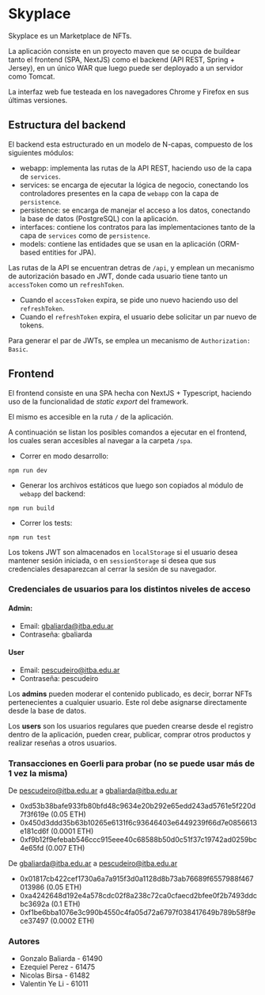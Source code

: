 # Skyplace

Skyplace es un Marketplace de NFTs.

La aplicación consiste en un proyecto maven que se ocupa de buildear tanto el frontend (SPA, NextJS) como el backend (API REST, Spring + Jersey), en un único WAR que luego puede ser deployado a un servidor como Tomcat.

La interfaz web fue testeada en los navegadores Chrome y Firefox en sus últimas versiones.

## Estructura del backend

El backend esta estructurado en un modelo de N-capas, compuesto de los siguientes módulos:
- webapp: implementa las rutas de la API REST, haciendo uso de la capa de `services`.
- services: se encarga de ejecutar la lógica de negocio, conectando los controladores presentes en la capa de `webapp` con la capa de `persistence`.
- persistence: se encarga de manejar el acceso a los datos, conectando la base de datos (PostgreSQL) con la aplicación.
- interfaces: contiene los contratos para las implementaciones tanto de la capa de `services` como de `persistence`.
- models: contiene las entidades que se usan en la aplicación (ORM-based entities for JPA).

Las rutas de la API se encuentran detras de `/api`, y emplean un mecanismo de autorización basado en JWT, donde cada usuario tiene tanto un `accessToken` como un `refreshToken`.
- Cuando el `accessToken` expira, se pide uno nuevo haciendo uso del `refreshToken`.
- Cuando el `refreshToken` expira, el usuario debe solicitar un par nuevo de tokens.

Para generar el par de JWTs, se emplea un mecanismo de `Authorization: Basic`.

## Frontend

El frontend consiste en una SPA hecha con NextJS + Typescript, haciendo uso de la funcionalidad de *static export* del framework.

El mismo es accesible en la ruta `/` de la aplicación.

A continuación se listan los posibles comandos a ejecutar en el frontend, los cuales seran accesibles al navegar a la carpeta `/spa`.

- Correr en modo desarrollo:
```
npm run dev
```

- Generar los archivos estáticos que luego son copiados al módulo de `webapp` del backend:
```
npm run build
```

- Correr los tests:
```
npm run test
```

Los tokens JWT son almacenados en `localStorage` si el usuario desea mantener sesión iniciada, o en `sessionStorage` si desea que sus credenciales desaparezcan al cerrar la sesión de su navegador.


### Credenciales de usuarios para los distintos niveles de acceso

#### Admin:
- Email: gbaliarda@itba.edu.ar
- Contraseña: gbaliarda

#### User
- Email: pescudeiro@itba.edu.ar
- Contraseña: pescudeiro

Los **admins** pueden moderar el contenido publicado, es decir, borrar NFTs pertenecientes a cualquier usuario. Este rol debe asignarse directamente desde la base de datos.

Los **users** son los usuarios regulares que pueden crearse desde el registro dentro de la aplicación, pueden crear, publicar, comprar otros productos y realizar reseñas a otros usuarios.

### Transacciones en Goerli para probar (no se puede usar más de 1 vez la misma)
De pescudeiro@itba.edu.ar a gbaliarda@itba.edu.ar

- 0xd53b38bafe933fb80bfd48c9634e20b292e65edd243ad5761e5f220d7f3f619e (0.05 ETH)
- 0x450d3ddd35b63b10265e6131f6c93646403e6449239f66d7e0856613e181cd6f (0.0001 ETH)
- 0xf9b12f9efebab546ccc915eee40c68588b50d0c51f37c19742ad0259bc4e65fd (0.007 ETH)

De gbaliarda@itba.edu.ar a pescudeiro@itba.edu.ar

- 0x01817cb422cef1730a6a7a915f3d0a1128d8b73ab76689f6557988f467013986 (0.05 ETH)
- 0xa4242648d192e4a578cdc02f8a238c72ca0cfaecd2bfee0f2b7493ddcbc3692a (0.1 ETH)
- 0xf1be6bba1076e3c990b4550c4fa05d72a6797f038417649b789b58f9ece37497 (0.0002 ETH)

### Autores

- Gonzalo Baliarda - 61490
- Ezequiel Perez - 61475
- Nicolas Birsa - 61482
- Valentin Ye Li - 61011 